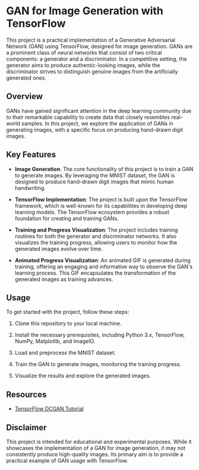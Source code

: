 # GAN for Image Generation with TensorFlow

This project is a practical implementation of a Generative Adversarial Network (GAN) using TensorFlow, designed for image generation. GANs are a prominent class of neural networks that consist of two critical components: a generator and a discriminator. In a competitive setting, the generator aims to produce authentic-looking images, while the discriminator strives to distinguish genuine images from the artificially generated ones.

## Overview

GANs have gained significant attention in the deep learning community due to their remarkable capability to create data that closely resembles real-world samples. In this project, we explore the application of GANs in generating images, with a specific focus on producing hand-drawn digit images.

## Key Features

- **Image Generation**: The core functionality of this project is to train a GAN to generate images. By leveraging the MNIST dataset, the GAN is designed to produce hand-drawn digit images that mimic human handwriting.

- **TensorFlow Implementation**: The project is built upon the TensorFlow framework, which is well-known for its capabilities in developing deep learning models. The TensorFlow ecosystem provides a robust foundation for creating and training GANs.

- **Training and Progress Visualization**: The project includes training routines for both the generator and discriminator networks. It also visualizes the training progress, allowing users to monitor how the generated images evolve over time.

- **Animated Progress Visualization**: An animated GIF is generated during training, offering an engaging and informative way to observe the GAN's learning process. This GIF encapsulates the transformation of the generated images as training advances.

## Usage

To get started with the project, follow these steps:

1. Clone this repository to your local machine.

2. Install the necessary prerequisites, including Python 3.x, TensorFlow, NumPy, Matplotlib, and ImageIO.

3. Load and preprocess the MNIST dataset.

4. Train the GAN to generate images, monitoring the training progress.

5. Visualize the results and explore the generated images.

## Resources

- [TensorFlow DCGAN Tutorial](https://www.tensorflow.org/tutorials/generative/dcgan)

## Disclaimer

This project is intended for educational and experimental purposes. While it showcases the implementation of a GAN for image generation, it may not consistently produce high-quality images. Its primary aim is to provide a practical example of GAN usage with TensorFlow.
